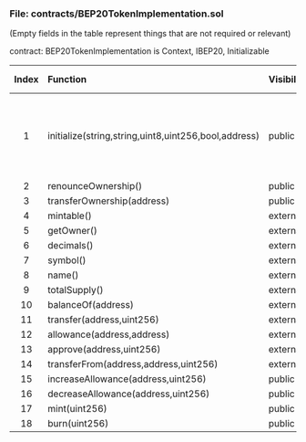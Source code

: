 ### File: contracts/BEP20TokenImplementation.sol


(Empty fields in the table represent things that are not required or relevant)

contract: BEP20TokenImplementation is Context, IBEP20, Initializable

| Index | Function | Visibility | StateMutability | Permission Check | IsUserInterface | Unit Test | Notes |
| :--: | :---- | :---- | :------ | :------ | :------ | :------ | :-- |
|1|initialize(string,string,uint8,uint256,bool,address)|public||| | | 这个方法由代理合约调用 |
|2|renounceOwnership()|public||onlyOwner| | <font color="green">Passed</font> | |
|3|transferOwnership(address)|public||onlyOwner| | <font color="green">Passed</font> | |
|4|mintable()|external|view|| | <font color="green">Passed</font> | |
|5|getOwner()|external|view|| | <font color="green">Passed</font> | |
|6|decimals()|external|view|| | <font color="green">Passed</font> | |
|7|symbol()|external|view|| | <font color="green">Passed</font> | |
|8|name()|external|view|| | <font color="green">Passed</font> | |
|9|totalSupply()|external|view|| | <font color="green">Passed</font> | |
|10|balanceOf(address)|external|view|| | <font color="green">Passed</font> | |
|11|transfer(address,uint256)|external||| Yes | <font color="green">Passed</font> | |
|12|allowance(address,address)|external|view|| | <font color="green">Passed</font> | |
|13|approve(address,uint256)|external||| Yes | <font color="green">Passed</font> | |
|14|transferFrom(address,address,uint256)|external||| Yes | <font color="green">Passed</font> | |
|15|increaseAllowance(address,uint256)|public||| Yes | <font color="green">Passed</font> | |
|16|decreaseAllowance(address,uint256)|public||| Yes | <font color="green">Passed</font> | |
|17|mint(uint256)|public||onlyOwner| | <font color="green">Passed</font> | |
|18|burn(uint256)|public||| Yes | | |



